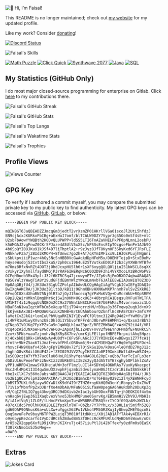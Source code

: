 ![👋 Hi, I’m Faisal!](https://readme-typing-svg.demolab.com?font=Fira+Code&duration=2000&pause=200&color=6851F7&vCenter=true&random=false&width=500&lines=%F0%9F%91%8B+Hi%2C+I%E2%80%99m+Faisal!;1%EF%B8%8F%E2%83%A3+Websites;2%EF%B8%8F%E2%83%A3+Apps;3%EF%B8%8F%E2%83%A3+Bots;4%EF%B8%8F%E2%83%A3+Games;%F0%9F%8C%8E+%40faisaln;%F0%9F%94%97+faisaln.com)

This README is no longer maintained; check out [my website](https://faisaln.com) for my updated profile.

Like my work? Consider [donating](https://www.buymeacoffee.com/faisaln)!

[![Discord Status](https://discord.c99.nl/widget/theme-4/905990944858451988.png)](https://discord.gg/5djHSwTfSX)

![Faisal's Skills](https://skillicons.dev/icons?i=atom,azure,bootstrap,cpp,cloudflare,codepen,css,devto,discord,bots,express,figma,firebase,gatsby,git,github,githubactions,gitlab,heroku,html,idea,instagram,ipfs,java,js,jquery,linux,md,materialui,mongodb,mysql,netlify,nextjs,nginx,nodejs,php,postman,py,raspberrypi,regex,replit,stackoverflow,tailwind,twitter,vercel,visualstudio,vscode,wordpress&perline=16)

[![Math Puzzle](https://stats.faisaln.com/pin/?username=faisalnjs&repo=Math-Puzzle)](https://github.com/faisalnjs/Math-Puzzle)
[![Click Quick](https://stats.faisaln.com/pin/?username=faisalnjs&repo=Click-Quick)](https://github.com/faisalnjs/Click-Quick)
[![Synthwave 2077](https://stats.faisaln.com/pin/?username=faisalnjs&repo=Synthwave-2077)](https://github.com/faisalnjs/Synthwave-2077)
[![Java](https://stats.faisaln.com/pin/?username=faisalnjs&repo=java)](https://github.com/faisalnjs/java)
[![SQL](https://stats.faisaln.com/pin/?username=faisalnjs&repo=SQL)](https://github.com/faisalnjs/SQL)


## My Statistics (GitHub Only)

I do most major closed-source programming for enterprise on Gitlab. Click [here](https://gitlab.com/faisalnjs) to my contributions there.

![Faisal's GitHub Streak](https://github-readme-streak-stats.herokuapp.com?user=faisalnjs&theme=flag-india&hide_border=true&date_format=M%20j%5B%2C%20Y%5D&background=5a2eca&stroke=FFFFFF&ring=FFFFFF&currStreakNum=FFFFFF&sideNums=FFFFFF&fire=FFFFFF&sideLabels=FFFFFF&dates=FFFFFF&currStreakLabel=FFFFFF)

![Faisal's GitHub Stats](https://stats.faisaln.com/?username=faisalnjs&show_icons=true&hide_border=true&icon_color=ffffff&bg_color=30,5a2eca,33ccff&title_color=fff&text_color=fff&card_width=495px)

![Faisal's Top Langs](https://stats.faisaln.com/top-langs/?username=faisalnjs&text_size=1000px&card_width=495px&hide_border=true&langs_count=10&custom_title=Faisal%20N's%20Recently%20Used%20Languages&bg_color=30,5a2eca,33ccff&title_color=fff&text_color=fff)

![Faisal's Wakatime Stats](https://stats.faisaln.com/wakatime?username=faisalnjs&hide_border=true&custom_title=Faisal%20N's%20Recent%20Coding%20Activity&icon_color=ffffff&bg_color=30,5a2eca,33ccff&title_color=fff&text_color=fff&layout=compact)

![Faisal's Trophies](https://github-profile-trophy.vercel.app/?username=faisalnjs&column=4&no-frame=true&margin-w=15&margin-h=15)

## Profile Views

![Views Counter](https://profile-counter.glitch.me/faisalnjs/count.svg)

## GPG Key

To verify if I authored a commit myself, you may compare the submitted private key to my public key to find authenticity. My latest GPG keys can be accessed via [GitHub](https://github.com/faisalnjs.gpg), [GitLab](https://gitlab.com/faisalnjs.gpg), or below:

```plaintext
-----BEGIN PGP PUBLIC KEY BLOCK-----

mQINBGT6JaQBEADZZJmcqGm3jedtT2vrXzmZP01HKrllVGa01scoJl2UtL5hfdzJ
BN9cjAcxJKURkxPbIBg+aExHuI7omf/blTCALW9DZY7Vypr3gS5Oo0nSf4sE+mlC
U2sbFbAowYYWQBth2HODvQLUPWPP+ldSS5LTI6TnAZaVHELPkPF0pNLmnL2osbPU
k5AMGAJ2vgFnwZ0CKrSPJxze4A5UlV5xX5c/kPSSsEnsEIpTOcgseFbnPe1AJb9Q
4b6SpQYI09JKu91kJSf4D7liThptlA2+r9zJyz8JfT8Kyn0P3SkyKxd6YFJRsFLZ
HNhknvPZa7j28IdzKMOP4+8fUnwc7go2h+AT/qXYmIMFixx9LIHJOsPLujhNgWni
sSbUkpviiiP1wzr4hGy5NcSnHBB0VcGwAqkdDpHFoM5x/D0EMfTejpD+StxE0oMv
hWyseWsdoj52CvtIbs2kuS/2ph0cu1964uE2STVutkxED0iPI2bzcyVXWBrWTBfw
m70mz8RfxNvRZt4DOT3jOhdJcxpHU5lh6r1sXF6xygQOLQ0ljiuI51bWSCL8sqXX
cVxkyrIXyhmllfayd8MGjPJrRAF6IHERqNc6C0O2D9F3hi4VYXXcoLVzBRcWoPVS
OCFqH0ueb3Mx43pliJ32f6KTRCSq47jcuwymET+/JZpKsRjEmORXD74qbwARAQAB
tB5GYWlzYWwgTiA8Y29udGFjdEBmYWlzYWxuLmNvbT6JAlEEEwEIADsWIQT0Z3D0
Np0AqGBjfU4/jJK3Uo3B1gUCZPolpAIbAwULCQgHAgIiAgYVCgkICwIEFgIDAQIe
BwIXgAAKCRA/jJK3Uo3B1ltbD/kB11j9GhmXBHvHXNKwMXP7nnmh7elSvZSXkR8J
8FvqQI8XsdXhuBN75Nj0lR7a2jOyJ15ncecq7gYPxMxKVQy+DuMcsWkU+ROpSREW
G9p2U2WirHMknlBmgDMr6cjSwIn0KM+UGcxUG3+4ObrpRCA1DsgsuRVFuXTW1TFA
UM1HTf4i1z9qqqUcNQBOm2CC9x27GNntbNSCLRemtE7U6FhMacM4vorromxzc1LG
NBaF6nN1waIqztWFbCm5xXqupfEjjT94+grrzHM/rB9yaJs36Tmqwp2uqbJd+mX9
jkKjwsEAx3BI+NMQUW6RwiLK2NHB+B/CEUAhWbourQZGnflBc8FAEYCBr+3mfs7W
laVetCvZJkGi+lomIuUPbVUqaRKINIY1EvwFCfDltmc3124Rg94d2+fYwM6h/1Hf
1i4WFR1uMiwyXVvnzU8cDhlQi1YSbvoTKFFrdnJ0brwMFEHMM41+q/Qxsm3rBbY3
qTNqp3IVOJKg7FpYPZxGu5nJqWNQLh1uaZ8prZ/RFEZMW8AQFxAzNZ92iU4f/VRl
Vcq46zAidJNXoeFEVGdVeF6Q+ZApoAjhLIZvDVFnvV2f9eEYnQFPmbfEFNUHkC5h
Zzx+/5FNs+uauTzjmmhvOq3XRy8X7hv/cmrKjLFEllpofHBFEFhrpxitAhq5Hpzs
Kj4OxbkBjQRk+iWkAQwAy4U0dY+C6FvSFuA6cJJJlYRIHcEQ+wDEwgs1Z77fcA1j
zrnth+9N+Z5ax6TiJmaf+mvbfPHlcOR8vm6j9+r4CM3EHQwP5YHq0eYg4PUFDc+4
rhxvcF4N9XUafv435k/gFpYEMkB8v72filOjSkGu1Do/k0osG4leOYdD27KgJ12c
/hghhG8vXRdilGKdF42z+fZEI029JVV27qyIHZZCJa0PI9Xmk4EWftd8+wWSZ4+p
IeSOQ9czjW7Yfh37uc0luU6HoLR19hyYqahHAGOL620pE+uQbb/7arTcIuFLo3er
dGDiUi6uPeoefWFzzNwXIz32UbREOhLIIE2s2yyQJdASTSYB7xghybOPlbklZsAv
yPP1uWRPD41mwwSYOJHejaUW+3ofFlmzluJIl4+SDYmQ4O6WRAs7VuxKyNkecpot
NscJHl4MpK1I3I4qwSmU3XzwphFjqzmbi5dvulynaH0GJtCzdriBiEwI8ASkkHlf
tbeIxClXC7s56HoJabsnABEBAAGJAjYEGAEIACAWIQT0Z3D0Np0AqGBjfU4/jJK3
Uo3B1gUCZPolpAIbDAAKCRA/jJK3Uo3B1mhcD/4sT6FBmyO292i2l4yXEWNHFcyd
/bB9TD7UXLfb5jayw9OYwDlXK9dY4I9fZTHZ6+nyKkHQ0W3enYiRbnpy2rDxZVwT
l71V1ofMbnfPpZxDJBrfXo4mDbA8/MFuN05iSLfaaW0peg6A6hHuRdDh20DuXpZq
nM/CqIZfNLIQ7gg43kwg3ROJ9dDXivb2mIac1ybGh9DoxFUNTq+jhDEOKIGf4xSm
vnHaq6vjEwp361IXaqbvexVhvo5JbkHMQPune0SyrvKg/EB5mmHiVZhV9J/MbHIs
R/iA1etVq5j1ZLOF/tLHmcPYkmXpnTu+AWR8BRdTR8QYrrIYCOfG9QzAMsXWZLN/
4O7qXCdc5PnOlhHOK02DLEZfpzklnlWT+ObZb/7Y7PYhLx/x3B0Liej5mjfh52Q8
gd60DAP9ONhusK6a+uULXw+uYggsX63Pu1Vkko4PM5GRZKujIyUhwpZHEYGqcnEi
QoqSmvuFePe9buyM6TPPW2LejqT3M010f1tdKKci/X0jJAD1AFfTAk4y4EBXrRJ/
o9yGbypKe2carfo1VyDJdRCEhZBdwdBmSZfOHccRckMFURlUdNyBD6VsWxwE/oOE
ArO5bZX2qpp6XxfLD9jXRtnJKIXruTjc457iiuPtlJi42bTfexfy0zdFm0s0EaSX
f30lXsNmo1s5J5oMeg==
=0WF0
-----END PGP PUBLIC KEY BLOCK-----
```

## Extras

![Jokes Card](https://readme-jokes.vercel.app/api)

